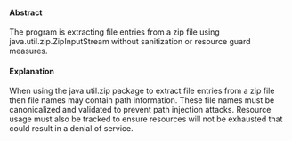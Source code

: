 #### Abstract
The program is extracting file entries from a zip file using java.util.zip.ZipInputStream without sanitization or resource guard measures.

#### Explanation
When using the java.util.zip package to extract file entries from a zip file then file names may contain path information. These file names must be canonicalized and validated to prevent path injection attacks. Resource usage must also be tracked to ensure resources will not be exhausted that could result in a denial of service.

